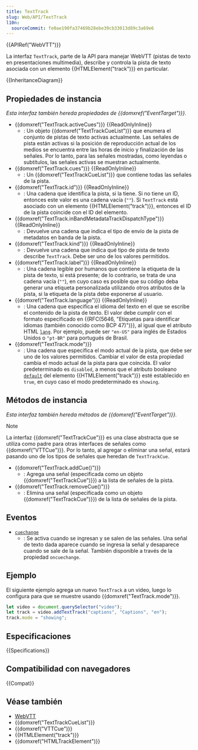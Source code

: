 ```yaml
---
title: TextTrack
slug: Web/API/TextTrack
l10n:
  sourceCommit: fe0ae190fa37469b28ebe39cb33013d89c3a69e6
---
```


{{APIRef("WebVTT")}}

La interfaz `TextTrack`, parte de la API para manejar WebVTT (pistas de texto en presentaciones multimedia), describe y controla la pista de texto asociada con un elemento {{HTMLElement("track")}} en particular.

{{InheritanceDiagram}}

## Propiedades de instancia

_Esta interfaz también hereda propiedades de {{domxref("EventTarget")}}._

- {{domxref("TextTrack.activeCues")}} {{ReadOnlyInline}}
  - : Un objeto {{domxref("TextTrackCueList")}} que enumera el conjunto de pistas de texto activas actualmente. Las señales de pista están activas si la posición de reproducción actual de los medios se encuentra entre las horas de inicio y finalización de las señales. Por lo tanto, para las señales mostradas, como leyendas o subtítulos, las señales activas se muestran actualmente.
- {{domxref("TextTrack.cues")}} {{ReadOnlyInline}}
  - : Un {{domxref("TextTrackCueList")}} que contiene todas las señales de la pista.
- {{domxref("TextTrack.id")}} {{ReadOnlyInline}}
  - : Una cadena que identifica la pista, si la tiene. Si no tiene un ID, entonces este valor es una cadena vacía (`""`). Si `TextTrack` está asociado con un elemento {{HTMLElement("track")}}, entonces el ID de la pista coincide con el ID del elemento.
- {{domxref("TextTrack.inBandMetadataTrackDispatchType")}} {{ReadOnlyInline}}
  - : Devuelve una cadena que indica el tipo de envío de la pista de metadatos en banda de la pista.
- {{domxref("TextTrack.kind")}} {{ReadOnlyInline}}
  - : Devuelve una cadena que indica qué tipo de pista de texto describe `TextTrack`. Debe ser uno de los valores permitidos.
- {{domxref("TextTrack.label")}} {{ReadOnlyInline}}
  - : Una cadena legible por humanos que contiene la etiqueta de la pista de texto, si está presente; de lo contrario, se trata de una cadena vacía (`""`), en cuyo caso es posible que su código deba generar una etiqueta personalizada utilizando otros atributos de la pista, si la etiqueta de la pista debe exponerse al usuario.
- {{domxref("TextTrack.language")}} {{ReadOnlyInline}}
  - : Una cadena que especifica el idioma del texto en el que se escribe el contenido de la pista de texto. El valor debe cumplir con el formato especificado en {{RFC(5646, "Etiquetas para identificar idiomas (también conocido como BCP 47)")}}, al igual que el atributo HTML [`lang`](/es/docs/Web/HTML/Reference/Global_attributes#lang). Por ejemplo, puede ser `"en-US"` para inglés de Estados Unidos o `"pt-BR"` para portugués de Brasil.
- {{domxref("TextTrack.mode")}}
  - : Una cadena que especifica el modo actual de la pista, que debe ser uno de los valores permitidos. Cambiar el valor de esta propiedad cambia el modo actual de la pista para que coincida. El valor predeterminado es `disabled`, a menos que el atributo booleano [`default`](/es/docs/Web/HTML/Reference/Elements/track#default) del elemento {{HTMLElement("track")}} esté establecido en `true`, en cuyo caso el modo predeterminado es `showing`.

## Métodos de instancia

_Esta interfaz también hereda métodos de {{domxref("EventTarget")}}._

> [!NOTE]
> La interfaz {{domxref("TextTrackCue")}} es una clase abstracta que se utiliza como padre para otras interfaces de señales como {{domxref("VTTCue")}}. Por lo tanto, al agregar o eliminar una señal, estará pasando uno de los tipos de señales que heredan de `TextTrackCue`.

- {{domxref("TextTrack.addCue()")}}
  - : Agrega una señal (especificada como un objeto {{domxref("TextTrackCue")}}) a la lista de señales de la pista.
- {{domxref("TextTrack.removeCue()")}}
  - : Elimina una señal (especificada como un objeto {{domxref("TextTrackCue")}}) de la lista de señales de la pista.

## Eventos

- [`cuechange`](/es/docs/Web/API/TextTrack/cuechange_event)
  - : Se activa cuando se ingresan y se salen de las señales. Una señal de texto dada aparece cuando se ingresa la señal y desaparece cuando se sale de la señal.
    También disponible a través de la propiedad `oncuechange`.

## Ejemplo

El siguiente ejemplo agrega un nuevo `TextTrack` a un video, luego lo configura para que se muestre usando {{domxref("TextTrack.mode")}}.

```js
let video = document.querySelector("video");
let track = video.addTextTrack("captions", "Captions", "en");
track.mode = "showing";
```

## Especificaciones

{{Specifications}}

## Compatibilidad con navegadores

{{Compat}}

## Véase también

- [WebVTT](/es/docs/Web/API/WebVTT_API)
- {{domxref("TextTrackCueList")}}
- {{domxref("VTTCue")}}
- {{HTMLElement("track")}}
- {{domxref("HTMLTrackElement")}}
